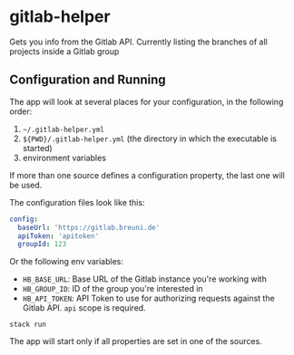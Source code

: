 # gitlab-helper

Gets you info from the Gitlab API. Currently listing the branches of all projects inside a Gitlab group

## Configuration and Running

The app will look at several places for your configuration, in the following order:

1. `~/.gitlab-helper.yml`
1. `${PWD}/.gitlab-helper.yml` (the directory in which the executable is started)
1. environment variables

If more than one source defines a configuration property, the last one will be used.

The configuration files look like this:

```yaml
config:
  baseUrl: 'https://gitlab.breuni.de'
  apiToken: 'apitoken'
  groupId: 123
```

Or the following env variables:

* `HB_BASE_URL`: Base URL of the Gitlab instance you're working with
* `HB_GROUP_ID`: ID of the group you're interested in
* `HB_API_TOKEN`: API Token to use for authorizing requests against the Gitlab API. `api` scope is required.

```shell script
stack run
```

The app will start only if all properties are set in one of the sources.
